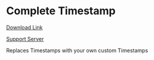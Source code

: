 # Complete Timestamp

[Download Link](https://OILYY.github.io/downloader/?plugin=CompleteTimestamps)

[Support Server](https://discord.gg/Y36CTWeCFE)

Replaces Timestamps with your own custom Timestamps
